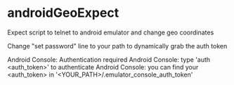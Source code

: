 # androidGeoExpect
Expect script to telnet to android emulator and change geo coordinates 

Change "set password" line to your path to dynamically grab the auth token

Android Console: Authentication required
Android Console: type 'auth <auth_token>' to authenticate
Android Console: you can find your <auth_token> in 
'<YOUR_PATH>/.emulator_console_auth_token'
